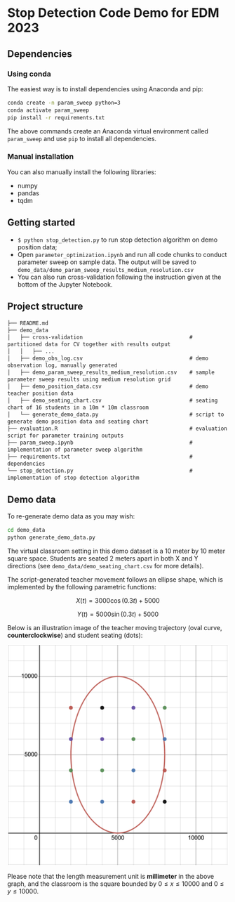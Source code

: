 # Stop Detection Code Demo for EDM 2023

## Dependencies 

### Using conda 

The easiest way is to install dependencies using Anaconda and pip: 

```bash
conda create -n param_sweep python=3
conda activate param_sweep 
pip install -r requirements.txt
```

The above commands create an Anaconda virtual environment called `param_sweep` and use `pip` to install all dependencies. 

### Manual installation

You can also manually install the following libraries: 

- numpy
- pandas 
- tqdm 

## Getting started 

- `$ python stop_detection.py` to run stop detection algorithm on demo position data; 
- Open `parameter_optimization.ipynb` and run all code chunks to conduct parameter sweep on sample data. The output will be saved to `demo_data/demo_param_sweep_results_medium_resolution.csv`
- You can also run cross-validation following the instruction given at the bottom of the Jupyter Notebook. 

## Project structure 

```
├── README.md
├── demo_data
│   ├── cross-validation                                  # partitioned data for CV together with results output
│   │   ├── ...
│   ├── demo_obs_log.csv                                  # demo observation log, manually generated
│   ├── demo_param_sweep_results_medium_resolution.csv    # sample parameter sweep results using medium resolution grid
│   ├── demo_position_data.csv                            # demo teacher position data
│   ├── demo_seating_chart.csv                            # seating chart of 16 students in a 10m * 10m classroom
│   └── generate_demo_data.py                             # script to generate demo position data and seating chart
├── evaluation.R                                          # evaluation script for parameter training outputs
├── param_sweep.ipynb                                     # implementation of parameter sweep algorithm 
├── requirements.txt                                      # dependencies 
└── stop_detection.py                                     # implementation of stop detection algorithm 
```

## Demo data

To re-generate demo data as you may wish: 

```bash 
cd demo_data
python generate_demo_data.py
```

The virtual classroom setting in this demo dataset is a 10 meter by 10 meter square space. Students are seated 2 meters apart in both X and Y directions (see `demo_data/demo_seating_chart.csv` for more details). 

The script-generated teacher movement follows an ellipse shape, which is implemented by the following parametric functions: 

$$
X(t) = 3000\cos(0.3t)+5000
$$

$$
Y(t) = 5000\sin(0.3t)+5000
$$

Below is an illustration image of the teacher moving trajectory (oval curve, **counterclockwise**) and student seating (dots): 

<p align="center">
  <img src="demo_data/illustration.png" width="500"/>
</p>

Please note that the length measurement unit is **millimeter** in the above graph, and the classroom is the square bounded by $0 \le x \le 10000$ and $0 \le y \le 10000$. 


